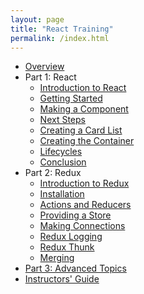 ```yaml
---
layout: page
title: "React Training"
permalink: /index.html
---
```


- [Overview]({{'/overview/'|absolute_url}})
- Part 1: React
  - [Introduction to React]({{'/a0-react-intro/'|absolute_url}})
  - [Getting Started]({{'/a1-start/'|absolute_url}})
  - [Making a Component]({{'/a2-component/'|absolute_url}})
  - [Next Steps]({{'/a3-outline/'|absolute_url}})
  - [Creating a Card List]({{'/a4-cardlist/'|absolute_url}})
  - [Creating the Container]({{'/a5-container/'|absolute_url}})
  - [Lifecycles]({{'/a6-lifecycles/'|absolute_url}})
  - [Conclusion]({{'/a7-conclusion/'|absolute_url}})
- Part 2: Redux
  - [Introduction to Redux]({{'/b0-redux-intro/'|absolute_url}})
  - [Installation]({{'/b1-install/'|absolute_url}})
  - [Actions and Reducers]({{'/b2-action-reducer/'|absolute_url}})
  - [Providing a Store]({{'/b3-store/'|absolute_url}})
  - [Making Connections]({{'/b4-connect/'|absolute_url}})
  - [Redux Logging]({{'/b5-logging/'|absolute_url}})
  - [Redux Thunk]({{'/b6-thunk/'|absolute_url}})
  - [Merging]({{'/b7-merge/'|absolute_url}})
- [Part 3: Advanced Topics]({{'/advanced/'|absolute_url}})
- [Instructors' Guide]({{'/guide/'|absolute_url}})
